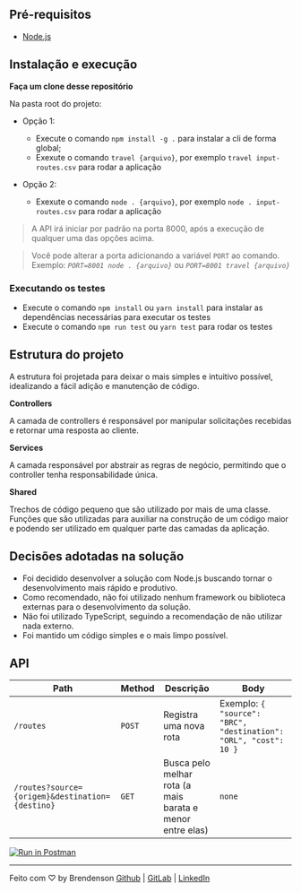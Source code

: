 ## Pré-requisitos

- [Node.js](https://nodejs.org/en/)

## Instalação e execução

**Faça um clone desse repositório**

Na pasta root do projeto:

- Opção 1:

  - Execute o comando `npm install -g .` para instalar a cli de forma global;
  - Exexute o comando `travel {arquivo}`, por exemplo `travel input-routes.csv` para rodar a aplicação

- Opção 2:

  - Exexute o comando `node . {arquivo}`, por exemplo `node . input-routes.csv` para rodar a aplicação

> A API irá iniciar por padrão na porta 8000, após a execução de qualquer uma das opções acima.

> Você pode alterar a porta adicionando a variável `PORT` ao comando.
> Exemplo: _`PORT=8001 node . {arquivo}`_ ou _`PORT=8001 travel {arquivo}`_

### Executando os testes

- Execute o comando `npm install` ou `yarn install` para instalar as dependências necessárias para executar os testes
- Execute o comando `npm run test` ou `yarn test` para rodar os testes

## Estrutura do projeto

A estrutura foi projetada para deixar o mais simples e intuitivo possível, idealizando a fácil adição e manutenção de código.

**Controllers**

A camada de controllers é responsável por manipular solicitações recebidas e retornar uma resposta ao cliente.

**Services**

A camada responsável por abstrair as regras de negócio, permitindo que o controller tenha responsabilidade única.

**Shared**

Trechos de código pequeno que são utilizado por mais de uma classe. Funções que são utilizadas para auxiliar na construção de um código maior e podendo ser utilizado em qualquer parte das camadas da aplicação.

## Decisões adotadas na solução

- Foi decidido desenvolver a solução com Node.js buscando tornar o desenvolvimento mais rápido e produtivo.
- Como recomendado, não foi utilizado nenhum framework ou biblioteca externas para o desenvolvimento da solução.
- Não foi utilizado TypeScript, seguindo a recomendação de não utilizar nada externo.
- Foi mantido um código simples e o mais limpo possível.

## API

<table>
<thead>
<tr>
<th>Path</th>
<th>Method</th>
<th>Descrição</th>
<th>Body</th>
</tr>
</thead>
<tbody>
<tr>
<td><code>/routes</code></td>
<td><code>POST</code></td>
<td>Registra uma nova rota</td>
<td>Exemplo: <code>{ "source": "BRC", "destination": "ORL", "cost": 10 }</code></td>
</tr>
<tr>
<td><code>/routes?source={origem}&destination={destino}</code></td>
<td><code>GET</code></td>
<td>Busca pelo melhar rota (a mais barata e menor entre elas)</td>
<td><code>none</code></td>
</tr>
</tbody>
</table>

[![Run in Postman](https://run.pstmn.io/button.svg)](https://app.getpostman.com/run-collection/ea8f9e40271110a3ccfb)

---

Feito com ♡ by Brendenson [Github](https://github.com/trylix) | [GitLab](https://gitlab.com/brendenson) | [LinkedIn](https://www.linkedin.com/in/dobrendenson)
